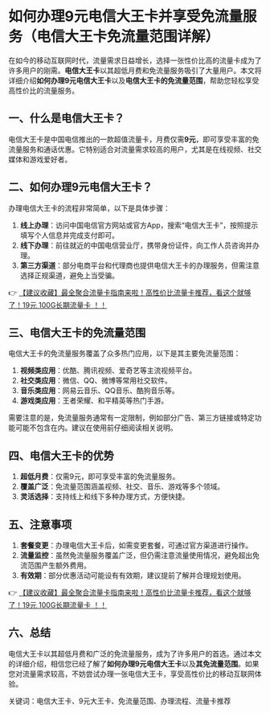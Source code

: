 # 如何办理9元电信大王卡并享受免流量服务（电信大王卡免流量范围详解）

在如今的移动互联网时代，流量需求日益增长，选择一张性价比高的流量卡成为了许多用户的刚需。**电信大王卡**以其超低月费和免流量服务吸引了大量用户。本文将详细介绍**如何办理9元电信大王卡**以及**电信大王卡的免流量范围**，帮助您轻松享受高性价比的流量服务。

## 一、什么是电信大王卡？

电信大王卡是中国电信推出的一款超值流量卡，月费仅需**9元**，即可享受丰富的免流量服务和通话优惠。它特别适合对流量需求较高的用户，尤其是在线视频、社交媒体和游戏爱好者。

## 二、如何办理9元电信大王卡？

办理电信大王卡的流程非常简单，以下是具体步骤：

1. **线上办理**：访问中国电信官方网站或官方App，搜索“电信大王卡”，按照提示填写个人信息并完成支付即可。
2. **线下办理**：前往就近的中国电信营业厅，携带身份证件，向工作人员咨询并办理。
3. **第三方渠道**：部分电商平台和代理商也提供电信大王卡的办理服务，但需注意选择正规渠道，避免上当受骗。

👉 [【建议收藏】最全聚合流量卡指南来啦！高性价比流量卡推荐，看这个就够了！19元 100G长期流量卡 ！！](https://bit.ly/Liuliangka)

## 三、电信大王卡的免流量范围

电信大王卡的免流量服务覆盖了众多热门应用，以下是其主要免流量范围：

1. **视频类应用**：优酷、腾讯视频、爱奇艺等主流视频平台。
2. **社交类应用**：微信、QQ、微博等常用社交软件。
3. **音乐类应用**：网易云音乐、QQ音乐、酷狗音乐等。
4. **游戏类应用**：王者荣耀、和平精英等热门手游。

需要注意的是，免流量服务通常有一定限制，例如部分广告、第三方链接或特定功能可能不包含在内。建议在使用前仔细阅读相关说明。

## 四、电信大王卡的优势

1. **超低月费**：仅需9元，即可享受丰富的免流量服务。
2. **覆盖广泛**：免流量范围涵盖视频、社交、音乐、游戏等多个领域。
3. **灵活选择**：支持线上和线下多种办理方式，方便快捷。

## 五、注意事项

1. **套餐变更**：办理电信大王卡后，如需变更套餐，可通过官方渠道进行操作。
2. **流量监控**：虽然免流量服务覆盖广泛，但仍需注意流量使用情况，避免超出免流范围产生额外费用。
3. **有效期**：部分优惠活动可能设有有效期，建议提前了解并合理规划使用。

👉 [【建议收藏】最全聚合流量卡指南来啦！高性价比流量卡推荐，看这个就够了！19元 100G长期流量卡 ！！](https://bit.ly/Liuliangka)

## 六、总结

电信大王卡以其超低月费和广泛的免流量服务，成为了许多用户的首选。通过本文的详细介绍，相信您已经了解了**如何办理9元电信大王卡**以及**其免流量范围**。如果您对流量需求较高，不妨尝试办理一张电信大王卡，享受高性价比的移动互联网体验。

关键词：电信大王卡、9元大王卡、免流量范围、办理流程、流量卡推荐